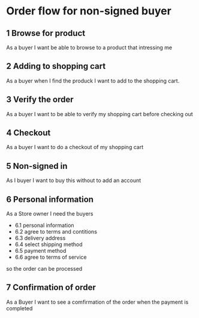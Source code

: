 # Order flow for non-signed buyer

## 1 Browse for product
As a buyer I want be able to browse to a product that intressing me

## 2 Adding to shopping cart
As a buyer when I find the produck I want to add to the shopping cart.

## 3 Verify the order
As a buyer I want to be able to verify my shopping cart before checking out

## 4 Checkout
As a buyer I want to do a checkout of my shopping cart

## 5 Non-signed in
As I buyer I want to buy this without to add an account

## 6 Personal information
As a Store owner I need the buyers
* 6.1 personal information
* 6.2 agree to terms and contitions 
* 6.3 delivery address
* 6.4 select shipping method
* 6.5 payment method 
* 6.6 agree to terms of service

so the order can be processed

## 7 Confirmation of order
As a Buyer I want to see a comfirmation of the order when the payment is completed
